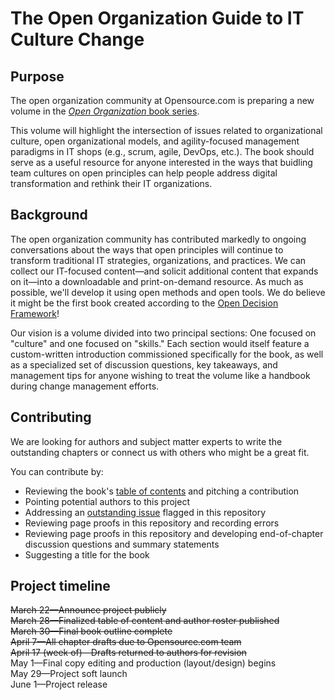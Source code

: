 # The Open Organization Guide to IT Culture Change

## Purpose

The open organization community at Opensource.com is preparing a new volume in the [_Open Organization_ book series](https://opensource.com/open-organization/resources).

This volume will highlight the intersection of issues related to organizational culture, open organizational models, and agility-focused management paradigms in IT shops (e.g., scrum, agile, DevOps, etc.). The book should serve as a useful resource for anyone interested in the ways that buidling team cultures on open principles can help people address digital transformation and rethink their IT organizations.

## Background

The open organization community has contributed markedly to ongoing conversations about the ways that open principles will continue to transform traditional IT strategies, organizations, and practices. We can collect our IT-focused content—and solicit additional content that expands on it—into a downloadable and print-on-demand resource. As much as possible, we'll develop it using open methods and open tools. We do believe it might be the first book created according to the [Open Decision Framework](https://opensource.com/open-organization/resources/open-decision-framework)!

Our vision is a volume divided into two principal sections: One focused on "culture" and one focused on "skills." Each section would itself feature a custom-written introduction commissioned specifically for the book, as well as a specialized set of discussion questions, key takeaways, and management tips for anyone wishing to treat the volume like a handbook during change management efforts.

## Contributing

We are looking for authors and subject matter experts to write the outstanding chapters or connect us with others who might be a great fit.

You can contribute by: 

* Reviewing the book's [table of contents](https://github.com/open-organization-ambassadors/open-org-it-culture/blob/master/open_org_it_culture_toc.md) and pitching a contribution
* Pointing potential authors to this project
* Addressing an [outstanding issue](https://github.com/open-organization-ambassadors/open-org-it-culture/issues) flagged in this repository
* Reviewing page proofs in this repository and recording errors
* Reviewing page proofs in this repository and developing end-of-chapter discussion questions and summary statements
* Suggesting a title for the book

## Project timeline

~~March 22—Announce project publicly~~  
~~March 28—Finalized table of content and author roster published~~  
~~March 30—Final book outline complete~~  
~~April 7—All chapter drafts due to Opensource.com team~~  
~~April 17 (week of)—Drafts returned to authors for revision~~  
May 1—Final copy editing and production (layout/design) begins  
May 29—Project soft launch  
June 1—Project release
